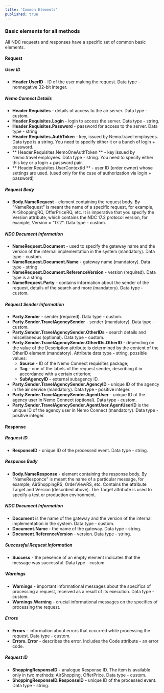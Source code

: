 ```yaml
---
title: 'Common Elements'
published: true
---
```


### Basic elements for all methods
All NDC requests and responses have a specific set of common basic elements.

#### Request

##### User ID
-  **Header.UserID** - ID of the user making the request. Data type - nonnegative 32-bit integer.

##### Nemo Connect Details
-  **Header.Requisites** - details of access to the air server. Data type - custom.
-  **Header.Requisites.Login** - login to access the server. Data type - string.
-  **Header.Requisites.Password** - password for access to the server. Data type - string.
-  **Header.Requisites.AuthToken** - key, issued by Nemo.travel employees. Data type is a string. You need to specify either it or a bunch of login + password.
- ** Header.Requisites.NemoOneAuthToken ** - key issued by Nemo.travel employees. Data type - string. You need to specify either this key or a login + password pair.
- ** Header.Requisites.UserContextId ** - user ID (order owner) whose settings are used. (used only for the case of authorization via login + password)

##### Request Body
- **Body.NameRequest** - element containing the request body. By "NameRequest" is meant the name of a specific request, for example, AirShoppingRQ, OfferPriceRQ, etc. It is imperative that you specify the Version attribute, which contains the NDC 17.2 protocol version, for example, Version = "17.2". Data type - custom.

##### NDC Document Information
- **NameRequest.Document** - used to specify the gateway name and the version of the internal implementation in the system (mandatory). Data type - custom.
- **NameRequest.Document.Name** - gateway name (mandatory). Data type - string.
- **NameRequest.Document.ReferenceVersion** - version (required). Data type is a string.
- **NameRequest.Party** - contains information about the sender of the request, details of the search and more (mandatory). Data type - custom.

##### Request Sender Information
- **Party.Sender** - sender (required). Data type - custom.
- **Party.Sender.TravelAgencySender** - sender (mandatory). Data type - custom.
- **Party.Sender.TravelAgencySender.OtherIDs** - search details and miscellaneous (optional). Data type - custom.
- **Party.Sender.TravelAgencySender.OtherIDs.OtherID** - depending on the value of the Description attribute is determined by the content of the OtherID element (mandatory). Attribute data type - string, possible values:
    - **Source** - ID of the Nemo Connect requisites package;
    - **Tag** - one of the labels of the request sender, describing it in accordance with a certain criterion;
    - **SubAgencyID** - external subagency ID.
- **Party.Sender.TravelAgencySender.AgencyID** - unique ID of the agency in the air service (mandatory). Data type - positive integer.
- **Party.Sender.TravelAgencySender.AgentUser** - unique ID of the agency user in Nemo Connect (optional). Data type - custom.
- **Party.Sender.TravelAgencySender.AgentUser.AgentUserID** is the unique ID of the agency user in Nemo Connect (mandatory). Data type - positive integer.

#### Response

##### Request ID
- **ResponseID** - unique ID of the processed event. Data type - string.

##### Response Body
-  **Body.NameResponse** - element containing the response body. By "NameResponce" is meant the name of a particular message, for example, AirShoppingRS, OrderViewRS, etc. Contains the attribute Target and Version (described above). The Target attribute is used to specify a test or production environment.

##### NDC Document Information
-  **Document** is the name of the gateway and the version of the internal implementation in the system. Data type - custom.
-  **Document.Name** - the name of the gateway. Data type - string.
-  **Document.ReferenceVersion** - version. Data type - string.

##### Successful Request Information
-  **Success** - the presence of an empty element indicates that the message was successful. Data type - custom.

##### Warnings
-  **Warnings** - important informational messages about the specifics of processing a request, received as a result of its execution. Data type - custom.
-  **Warnings.Warning** - crucial informational messages on the specifics of processing the request.

##### Errors
-  **Errors** - information about errors that occurred while processing the request. Data type - custom.
-  **Errors. Error** - describes the error. Includes the Code attribute - an error code.

##### Request ID
-  **ShoppingResponseID** - analogue Response ID. The item is available only in two methods: AirShopping, OfferPrice. Data type - custom.
-  **ShoppingResponseID.ResponseID** - unique ID of the processed event. Data type - string.
